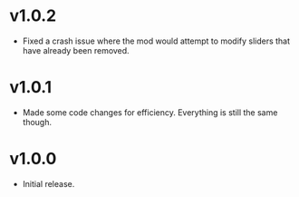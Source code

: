 # v1.0.2

* Fixed a crash issue where the mod would attempt to modify sliders that have already been removed.

# v1.0.1

* Made some code changes for efficiency. Everything is still the same though.

# v1.0.0

* Initial release.
